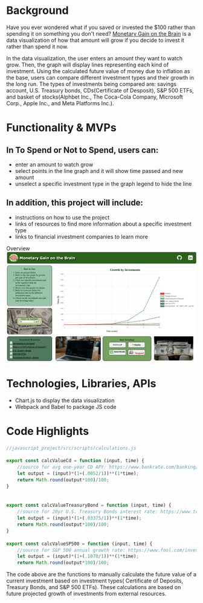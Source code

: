 # Background

Have you ever wondered what if you saved or invested the $100 rather than spending it on something you don't need? [Monetary Gain on the Brain](https://maywu4.github.io/javascript_project/ "Monetary Gain on the Brain") is a data visualization of how that amount will grow if you decide to invest it rather than spend it now.

In the data visualization, the user enters an amount they want to watch grow. Then, the graph will display lines representing each kind of investment. Using the calculated future value of money due to inflation as the base, users can compare different investment types and their growth in the long run. The types of investments being compared are: savings account, U.S. Treasury bonds, CDs(Certificate of Desposit), S&P 500 ETFs, and basket of stocks(Alphbet Inc., The Coca-Cola Company, Microsoft Corp., Apple Inc., and Meta Platforms Inc.).  



# Functionality & MVPs
## In To Spend or Not to Spend, users can:
 * enter an amount to watch grow
 * select points in the line graph and it will show time passed and new amount
 * unselect a specific investment type in the graph legend to hide the line
 
## In addition, this project will include:
 * instructions on how to use the project
 * links of resources to find more information about a specific investment type
 * links to financial investment companies to learn more
 
 
 Overview
 ![ProjectImage](./imgs/javascript_project.png)



 # Technologies, Libraries, APIs
 - Chart.js to display the data visualization
 - Webpack and Babel to package JS code



# Code Highlights

```javascript 
//javascript_project/src/scripts/calculations.js

export const calcValueCd = function (input, time) {
    //source for avg one-year CD APY: https://www.bankrate.com/banking/cds/historical-cd-interest-rates/
    let output = (input)*(1+(.0052/1))**(1*time);
    return Math.round(output*100)/100;
}


export const calcValueTreasuryBond = function (input, time) {
    //source for 20yr U.S. Treasury Bonds interest rate: https://www.treasurydirect.gov/instit/annceresult/annceresult.htm 
    let output = (input)*(1+(.03375/1))**(1*time);
    return Math.round(output*100)/100;
}

export const calcValueSP500 = function (input, time) {
    //source for S&P 500 annual growth rate: https://www.fool.com/investing/how-to-invest/index-funds/average-return/
    let output = (input)*(1+(.1070/1))**(1*time);
    return Math.round(output*100)/100;

```

The code above are the functions to manually calculate the future value of a current investment based on investment types( Certificate of Deposits, Treasury Bonds, and S&P 500 ETFs). These calculations are based on future projected growth of investments from external resources. 

